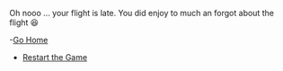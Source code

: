 Oh nooo ... your flight is late. You did enjoy to much an forgot about the flight 😆

-[Go Home](../0/0.md)

- [Restart the Game](../WIP.md)